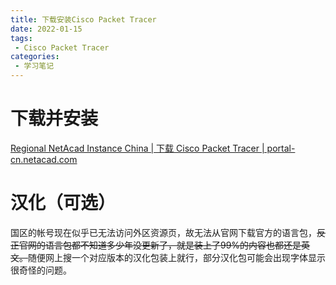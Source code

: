 ```yaml
---
title: 下载安装Cisco Packet Tracer 
date: 2022-01-15
tags:
 - Cisco Packet Tracer
categories:
 - 学习笔记
---
```


# 下载并安装

[Regional NetAcad Instance China | 下载 Cisco Packet Tracer | portal-cn.netacad.com](https://portal-cn.netacad.com/resources/packet-tracer)

# 汉化（可选）

国区的帐号现在似乎已无法访问外区资源页，故无法从官网下载官方的语言包，~~反正官网的语言包都不知道多少年没更新了，就是装上了99%的内容也都还是英文。~~随便网上搜一个对应版本的汉化包装上就行，部分汉化包可能会出现字体显示很奇怪的问题。

